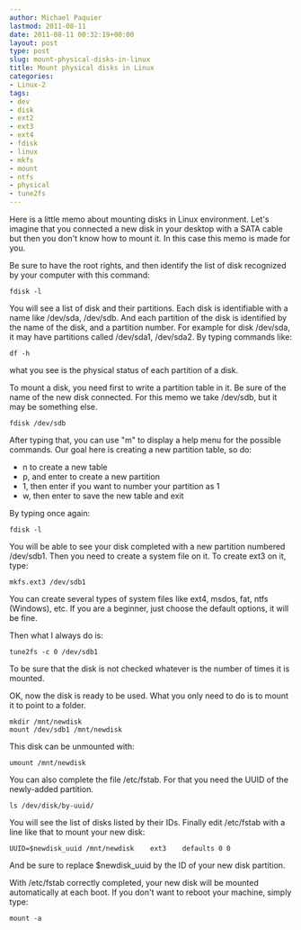 ```yaml
---
author: Michael Paquier
lastmod: 2011-08-11
date: 2011-08-11 00:32:19+00:00
layout: post
type: post
slug: mount-physical-disks-in-linux
title: Mount physical disks in Linux
categories:
- Linux-2
tags:
- dev
- disk
- ext2
- ext3
- ext4
- fdisk
- linux
- mkfs
- mount
- ntfs
- physical
- tune2fs
---
```


Here is a little memo about mounting disks in Linux environment.
Let's imagine that you connected a new disk in your desktop with a SATA cable but then you don't know how to mount it. In this case this memo is made for you.

Be sure to have the root rights, and then identify the list of disk recognized by your computer with this command:

    fdisk -l

You will see a list of disk and their partitions. Each disk is identifiable with a name like /dev/sda, /dev/sdb. And each partition of the disk is identified by the name of the disk, and a partition number. For example for disk /dev/sda, it may have partitions called /dev/sda1, /dev/sda2.
By typing commands like:

    df -h

what you see is the physical status of each partition of a disk.

To mount a disk, you need first to write a partition table in it. Be sure of the name of the new disk connected. For this memo we take /dev/sdb, but it may be something else.

    fdisk /dev/sdb

After typing that, you can use "m" to display a help menu for the possible commands. Our goal here is creating a new partition table, so do:

  * n to create a new table	
  * p, and enter to create a new partition
  * 1, then enter if you want to number your partition as 1
  * w, then enter to save the new table and exit

By typing once again:

    fdisk -l

You will be able to see your disk completed with a new partition numbered /dev/sdb1.
Then you need to create a system file on it.
To create ext3 on it, type:

    mkfs.ext3 /dev/sdb1

You can create several types of system files like ext4, msdos, fat, ntfs (Windows), etc.
If you are a beginner, just choose the default options, it will be fine.

Then what I always do is:

    tune2fs -c 0 /dev/sdb1

To be sure that the disk is not checked whatever is the number of times it is mounted.

OK, now the disk is ready to be used. What you only need to do is to mount it to point to a folder.

    mkdir /mnt/newdisk
    mount /dev/sdb1 /mnt/newdisk

This disk can be unmounted with:

    umount /mnt/newdisk

You can also complete the file /etc/fstab. For that you need the UUID of the newly-added partition.

    ls /dev/disk/by-uuid/

You will see the list of disks listed by their IDs.
Finally edit /etc/fstab with a line like that to mount your new disk:

    UUID=$newdisk_uuid /mnt/newdisk    ext3    defaults 0 0

And be sure to replace $newdisk\_uuid by the ID of your new disk partition.

With /etc/fstab correctly completed, your new disk will be mounted automatically at each boot. If you don't want to reboot your machine, simply type:

    mount -a
